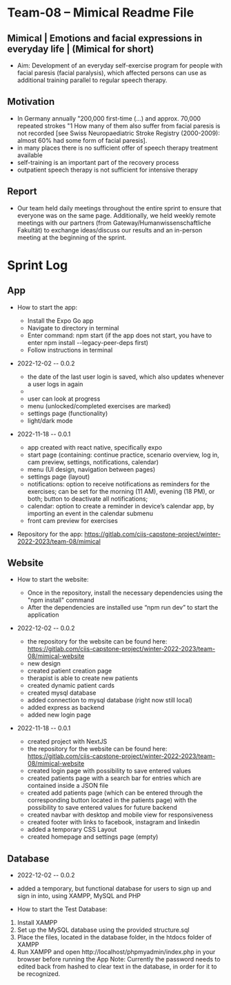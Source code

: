 # Team-08 – Mimical Readme File

## Mimical | Emotions and facial expressions in everyday life | (Mimical for short)

- Aim: Development of an everyday self-exercise program for people with facial paresis (facial paralysis), which affected persons can use as additional training parallel to regular speech therapy.

## Motivation

- In Germany annually "200,000 first-time (...) and approx. 70,000 repeated strokes "1 How many of them also suffer from facial paresis is not recorded [see Swiss Neuropaediatric Stroke Registry (2000-2009): almost 60% had some form of facial paresis].
- in many places there is no sufficient offer of speech therapy treatment available
- self-training is an important part of the recovery process
- outpatient speech therapy is not sufficient for intensive therapy

## Report

- Our team held daily meetings throughout the entire sprint to ensure that everyone was on the same page. Additionally, we held weekly remote meetings with our partners (from Gateway/Humanwissenschaftliche Fakultät) to exchange ideas/discuss our results and an in-person meeting at the beginning of the sprint.

# Sprint Log

## App

- How to start the app:

  - Install the Expo Go app
  - Navigate to directory in terminal
  - Enter command: npm start (if the app does not start, you have to enter npm install --legacy-peer-deps first)
  - Follow instructions in terminal

- 2022-12-02 -- 0.0.2

  - the date of the last user login is saved, which also updates whenever a user logs in again
  -
  - user can look at progress
  - menu (unlocked/completed exercises are marked)
  - settings page (functionality)
  - light/dark mode

- 2022-11-18 -- 0.0.1

  - app created with react native, specifically expo
  - start page (containing: continue practice, scenario overview, log in, cam preview, settings, notifications, calendar)
  - menu (UI design, navigation between pages)
  - settings page (layout)
  - notifications: option to receive notifications as reminders for the exercises; can be set for the morning (11 AM), evening (18 PM), or both; button to deactivate all notifications;
  - calendar: option to create a reminder in device’s calendar app, by importing an event in the calendar submenu
  - front cam preview for exercises

- Repository for the app: https://gitlab.com/ciis-capstone-project/winter-2022-2023/team-08/mimical

## Website

- How to start the website:

  - Once in the repository, install the necessary dependencies using the "npm install" command
  - After the dependencies are installed use “npm run dev” to start the application

- 2022-12-02 -- 0.0.2

  - the repository for the website can be found here: https://gitlab.com/ciis-capstone-project/winter-2022-2023/team-08/mimical-website
  - new design
  - created patient creation page
  - therapist is able to create new patients
  - created dynamic patient cards
  - created mysql database
  - added connection to mysql database (right now still local)
  - added express as backend
  - added new login page

- 2022-11-18 -- 0.0.1
  - created project with NextJS
  - the repository for the website can be found here: https://gitlab.com/ciis-capstone-project/winter-2022-2023/team-08/mimical-website
  - created login page with possibility to save entered values
  - created patients page with a search bar for entries which are contained inside a JSON file
  - created add patients page (which can be entered through the corresponding button located in the patients page) with the possibility to save entered values for future backend
  - created navbar with desktop and mobile view for responsiveness
  - created footer with links to facebook, instagram and linkedin
  - added a temporary CSS Layout
  - created homepage and settings page (empty)

## Database

- 2022-12-02 -- 0.0.2
- added a temporary, but functional database for users to sign up and sign in into, using XAMPP, MySQL and PHP

- How to start the Test Database:

1. Install XAMPP
2. Set up the MySQL database using the provided structure.sql
3. Place the files, located in the database folder, in the htdocs folder of XAMPP
4. Run XAMPP and open http://localhost/phpmyadmin/index.php in your browser before running the App
   Note: Currently the password needs to edited back from hashed to clear text in the database, in order for it to be recognized.
